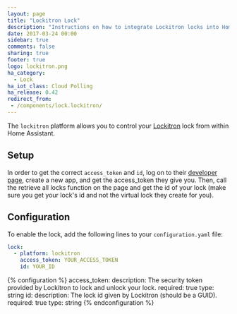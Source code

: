 ```yaml
---
layout: page
title: "Lockitron Lock"
description: "Instructions on how to integrate Lockitron locks into Home Assistant."
date: 2017-03-24 00:00
sidebar: true
comments: false
sharing: true
footer: true
logo: lockitron.png
ha_category:
  - Lock
ha_iot_class: Cloud Polling
ha_release: 0.42
redirect_from:
 - /components/lock.lockitron/
---
```


The `lockitron` platform allows you to control your [Lockitron](https://lockitron.com/) lock from within Home Assistant.

## Setup

In order to get the correct `access_token` and `id`, log on to their [developer page](https://api.lockitron.com/), create a new app, and get the access_token they give you. Then, call the retrieve all locks function on the page and get the id of your lock (make sure you get your lock's id and not the virtual lock they create for you).

## Configuration

To enable the lock, add the following lines to your `configuration.yaml` file:

```yaml
lock:
  - platform: lockitron
    access_token: YOUR_ACCESS_TOKEN
    id: YOUR_ID
```

{% configuration %}
access_token:
  description: The security token provided by Lockitron to lock and unlock your lock.
  required: true
  type: string
id:
  description: The lock id given by Lockitron (should be a GUID).
  required: true
  type: string
{% endconfiguration %}
